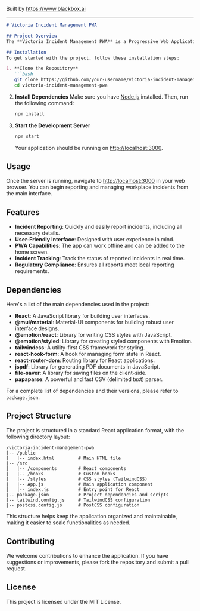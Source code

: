 
Built by https://www.blackbox.ai

---

```markdown
# Victoria Incident Management PWA

## Project Overview
The **Victoria Incident Management PWA** is a Progressive Web Application designed to streamline workplace incident management specifically in Victoria, Australia. This application aims to provide a user-friendly interface for reporting, tracking, and managing workplace incidents, ensuring compliance with local regulations and enhancing workplace safety.

## Installation
To get started with the project, follow these installation steps:

1. **Clone the Repository**
   ```bash
   git clone https://github.com/your-username/victoria-incident-management-pwa.git
   cd victoria-incident-management-pwa
   ```

2. **Install Dependencies**
   Make sure you have [Node.js](https://nodejs.org/) installed. Then, run the following command:
   ```bash
   npm install
   ```

3. **Start the Development Server**
   ```bash
   npm start
   ```

   Your application should be running on [http://localhost:3000](http://localhost:3000).

## Usage
Once the server is running, navigate to [http://localhost:3000](http://localhost:3000) in your web browser. You can begin reporting and managing workplace incidents from the main interface.

## Features
- **Incident Reporting**: Quickly and easily report incidents, including all necessary details.
- **User-Friendly Interface**: Designed with user experience in mind.
- **PWA Capabilities**: The app can work offline and can be added to the home screen.
- **Incident Tracking**: Track the status of reported incidents in real time.
- **Regulatory Compliance**: Ensures all reports meet local reporting requirements.

## Dependencies
Here's a list of the main dependencies used in the project:

- **React**: A JavaScript library for building user interfaces.
- **@mui/material**: Material-UI components for building robust user interface designs.
- **@emotion/react**: Library for writing CSS styles with JavaScript.
- **@emotion/styled**: Library for creating styled components with Emotion.
- **tailwindcss**: A utility-first CSS framework for styling.
- **react-hook-form**: A hook for managing form state in React.
- **react-router-dom**: Routing library for React applications.
- **jspdf**: Library for generating PDF documents in JavaScript.
- **file-saver**: A library for saving files on the client-side.
- **papaparse**: A powerful and fast CSV (delimited text) parser.

For a complete list of dependencies and their versions, please refer to `package.json`.

## Project Structure
The project is structured in a standard React application format, with the following directory layout:

```
/victoria-incident-management-pwa
|-- /public
|   |-- index.html         # Main HTML file
|-- /src
|   |-- /components        # React components
|   |-- /hooks             # Custom hooks
|   |-- /styles            # CSS styles (TailwindCSS)
|   |-- App.js             # Main application component
|   |-- index.js           # Entry point for React
|-- package.json           # Project dependencies and scripts
|-- tailwind.config.js     # TailwindCSS configuration
|-- postcss.config.js      # PostCSS configuration
```

This structure helps keep the application organized and maintainable, making it easier to scale functionalities as needed.

## Contributing
We welcome contributions to enhance the application. If you have suggestions or improvements, please fork the repository and submit a pull request.

## License
This project is licensed under the MIT License.
```